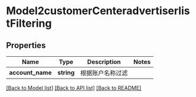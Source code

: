 # Model2customerCenteradvertiserlistFiltering

## Properties
Name | Type | Description | Notes
------------ | ------------- | ------------- | -------------
**account_name** | **string** | 根据账户名称过滤 | 

[[Back to Model list]](../README.md#documentation-for-models) [[Back to API list]](../README.md#documentation-for-api-endpoints) [[Back to README]](../README.md)


